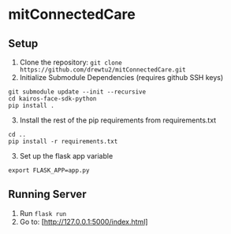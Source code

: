 # mitConnectedCare

## Setup
1. Clone the repository: 
  ```git clone https://github.com/drewtu2/mitConnectedCare.git```
2. Initialize Submodule Dependencies (requires github SSH keys)
  ```
  git submodule update --init --recursive  
  cd kairos-face-sdk-python
  pip install .  
  ```  
3. Install the rest of the pip requirements from requirements.txt
  ```
  cd ..  
  pip install -r requirements.txt  
  ```
3. Set up the flask app variable
  ```
  export FLASK_APP=app.py
  ```

## Running Server
1. Run `flask run`
2. Go to: [http://127.0.0.1:5000/index.html]
